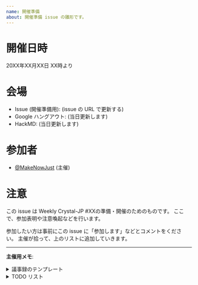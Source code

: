 ```yaml
---
name: 開催準備
about: 開催準備 issue の雛形です。
---
```


# 開催日時

20XX年XX月XX日 XX時より

# 会場

- Issue (開催準備用): (issue の URL で更新する)
- Google ハングアウト: (当日更新します)
- HackMD: (当日更新します)

# 参加者

- [@MakeNowJust][] (主催)

[@MakeNowJust]: https://github.com/MakeNowJust
[@TobiasGSmollett]: https://github.com/TobiasGSmollett
[@arcage]: https://github.com/arcage
[@at-grandpa]: https://github.com/at-grandpa
[@kubo39]: https://github.com/kubo39
[@manman4]: https://github.com/manman4
[@msky026]: https://github.com/msky026
[@rosylilly]: https://github.com/rosylilly
<!-- 過去に参加した人のリンクをここに追加していく -->

# 注意

この issue は Weekly Crystal-JP #XXの準備・開催のためのものです。
ここで、参加表明や注意喚起などを行います。

参加したい方は事前にこの issue に「参加します」などとコメントをください。
主催が拾って、上のリストに追加していきます。

- - -

**主催用メモ**:

<details>
  <summary>議事録のテンプレート</summary>

  ```markdown
  # Weekly Crystal-JP #XX (20XX/XX/XX開催)

  ## 会場

  (上の会場リストをコピー)

  ## 参加者

  (上の参加者リストをコピー)

  ## 話題

  (話題を並べていく)
  ```

</details>

<details>
  <summary>TODO リスト</summary>

  開催前:

  - [ ] 開催準備 issue を立てる
  - [ ] テンプレートを埋める
    - [ ] 開催日時
    - [ ] 会場の開催準備 Issue
    - [ ] 回数
  - [ ] GitHub Pages のトップページの開催準備 issue へのリンクを更新する

  開催直前:

  - [ ] 参加者を追加する
  - [ ] Google ハングアウトを用意する
  - [ ] HackMD を用意する
  - [ ] 上記の URL を追加する

  開催後:

  - [ ] 議事録を書く
  - [ ] この issue を close する

</details>
